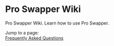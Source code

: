 # Pro Swapper Wiki
Pro Swapper Wiki. Learn how to use Pro Swapper. 


Jump to a page: <br>
[Frequently Asked Questions](#faq)
